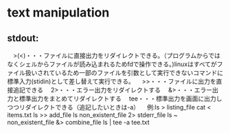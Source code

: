 # text manipulation

## stdout:
　>(<)・・・ファイルに直接出力をリダイレクトできる。（プログラムからではなくシェルからファイルが読み込まれるためfdで操作できる。)linuxはすべてがファイル扱いされているため一部のファイルを引数として実行できないコマンドに標準入力(stidin)として差し替えて実行できる。
　>>・・・ファイルに出力を直接追記できる
　2>・・・エラー出力をリダイレクトする
　&>・・・エラー出力と標準出力をまとめてリダイレクトする
　tee・・・標準出力を画面に出力しつつリダイレクトできる（追記したいときは-a）
　例:ls > listing_file
     cat < items.txt
     ls >> add_file
     ls non_existent_file 2> stderr_file
     ls ~ non_existent_file &> combine_file
     ls | tee -a tee.txt
     
    　
